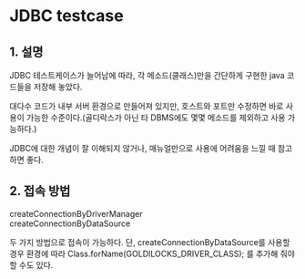 # JDBC testcase

## 1. 설명

JDBC 테스트케이스가 늘어남에 따라, 각 메소드(클래스)만을 간단하게 구현한 java 코드들을 저장해 놓았다.

대다수 코드가 내부 서버 환경으로 만들어져 있지만, 호스트와 포트만 수정하면 바로 사용이 가능한 수준이다.(골디락스가 아닌 타 DBMS에도 몇몇 메소드를 제외하고 사용 가능하다.)

JDBC에 대한 개념이 잘 이해되지 않거나, 매뉴얼만으로 사용에 어려움을 느낄 때 참고하면 좋다.


## 2. 접속 방법

createConnectionByDriverManager  
createConnectionByDataSource

두 가지 방법으로 접속이 가능하다. 단, createConnectionByDataSource를 사용할 경우 환경에 따라 Class.forName(GOLDILOCKS_DRIVER_CLASS); 를 추가해 줘야 할 수도 있다.

